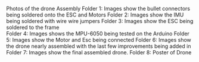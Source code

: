 Photos of the drone Assembly
Folder 1: Images show the bullet connectors being soldered onto the ESC and Motors
Folder 2: Images show the IMU being soldered with wire wire jumpers
Folder 3: Images show the ESC being soldered to the frame		
Folder 4: Images shows the MPU-6050 being tested on the Arduino 
Folder 5: Images show the Motor and Esc being connected 
Folder 6: Images show the drone nearly assembled with the last few improvements being added in 
Folder 7: Images show the final assembled drone.
Folder 8: Poster of Drone
